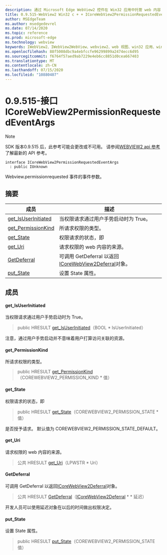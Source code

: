 ```yaml
---
description: 通过 Microsoft Edge WebView2 控件在 Win32 应用中托管 web 内容
title: 0.9.515-WebView2 Win32 c + + ICoreWebView2PermissionRequestedEventArgs
author: MSEdgeTeam
ms.author: msedgedevrel
ms.date: 07/14/2020
ms.topic: reference
ms.prod: microsoft-edge
ms.technology: webview
keywords: IWebView2、IWebView2WebView、webview2、web 视图、win32 应用、win32、edge、ICoreWebView2、ICoreWebView2Controller、浏览器控件、边缘 html
ms.openlocfilehash: 88f5008dbc9a4ebfccfe96299899a2474ecc6d95
ms.sourcegitcommit: f6764f57aed9ab7229e4eb6cc8851d0cea667403
ms.translationtype: MT
ms.contentlocale: zh-CN
ms.lasthandoff: 07/15/2020
ms.locfileid: "10880407"
---
```

# 0.9.515-接口 ICoreWebView2PermissionRequestedEventArgs 

> [!NOTE]
> SDK 版本0.9.515 后，此参考可能会更改或不可用。 请参阅[WEBVIEW2 api 参考](../../../webview2-api-reference.md)了解最新的 API 参考。

```
interface ICoreWebView2PermissionRequestedEventArgs
  : public IUnknown
```

Webview.permissionrequested 事件的事件参数。

## 摘要

 成员                        | 描述
--------------------------------|---------------------------------------------
[get_IsUserInitiated](#get_isuserinitiated) | 当权限请求通过用户手势启动时为 True。
[get_PermissionKind](#get_permissionkind) | 所请求权限的类型。
[get_State](#get_state) | 权限请求的状态，即
[get_Uri](#get_uri) | 请求权限的 web 内容的来源。
[GetDeferral](#getdeferral) | 可调用 GetDeferral 以返回[ICoreWebView2Deferral](icorewebview2deferral.md)对象。
[put_State](#put_state) | 设置 State 属性。

## 成员

#### get_IsUserInitiated 

当权限请求通过用户手势启动时为 True。

> public HRESULT [get_IsUserInitiated](#get_isuserinitiated)（BOOL * IsUserInitiated）

注意，通过用户手势启动并不意味着用户打算访问关联的资源。

#### get_PermissionKind 

所请求权限的类型。

> public HRESULT [get_PermissionKind](#get_permissionkind)（COREWEBVIEW2_PERMISSION_KIND * 值）

#### get_State 

权限请求的状态，即

> public HRESULT [get_State](#get_state)（COREWEBVIEW2_PERMISSION_STATE * 值）

是否授予请求。 默认值为 COREWEBVIEW2_PERMISSION_STATE_DEFAULT。

#### get_Uri 

请求权限的 web 内容的来源。

> 公共 HRESULT [get_Uri](#get_uri)（LPWSTR * Uri）

#### GetDeferral 

可调用 GetDeferral 以返回[ICoreWebView2Deferral](icorewebview2deferral.md)对象。

> 公共 HRESULT [GetDeferral](#getdeferral)（[ICoreWebView2Deferral](icorewebview2deferral.md) * * 延迟）

开发人员可以使用延迟对象在以后的时间做出权限决定。

#### put_State 

设置 State 属性。

> public HRESULT [put_State](#put_state)（COREWEBVIEW2_PERMISSION_STATE 值）

